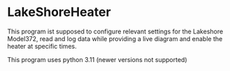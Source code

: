 # LakeShoreHeater

This program ist supposed to configure relevant settings for the Lakeshore Model372, read and log data while providing a
live diagram and enable the heater at specific times.

This program uses python 3.11 (newer versions not supported)